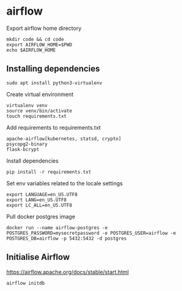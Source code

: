 # airflow
Export airflow home directory
```
mkdir code && cd code
export AIRFLOW_HOME=$PWD
echo $AIRFLOW_HOME
```

## Installing dependencies
```
sudo apt install python3-virtualenv
```
Create virtual environment
```
virtualenv venv
source venv/bin/activate
touch requirements.txt
```
Add requirements to requirements.txt
```
apache-airflow[kubernetes, statsd, crypto]
psycopg2-binary
flask-bcrypt
```
Install dependencies
```
pip install -r requirements.txt
```
Set env variables related to the locale settings
```
export LANGUAGE=en_US.UTF8
export LANG=en_US.UTF8
export LC_ALL=en_US.UTF8
```
Pull docker postgres image
```
docker run --name airflow-postgres -e POSTGRES_PASSWORD=mysecretpassword -e POSTGRES_USER=airflow -e POSTGRES_DB=airflow -p 5432:5432 -d postgres
```
## Initialise Airflow
https://airflow.apache.org/docs/stable/start.html
```
airflow initdb
```
